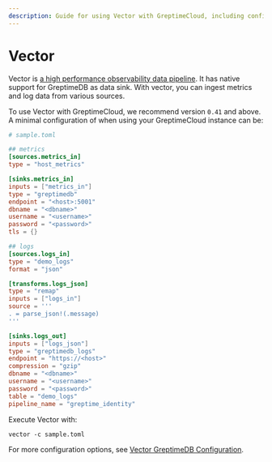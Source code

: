 ```yaml
---
description: Guide for using Vector with GreptimeCloud, including configuration for metrics and logs ingestion, and running Vector with a sample configuration.
---
```


# Vector

Vector is [a high performance observability data
pipeline](https://vector.dev). It has native support for GreptimeDB as data
sink. With vector, you can ingest metrics and log data from various sources.

To use Vector with GreptimeCloud, we recommend version `0.41` and above.
A minimal configuration of when using your GreptimeCloud instance can be:

```toml
# sample.toml

## metrics
[sources.metrics_in]
type = "host_metrics"

[sinks.metrics_in]
inputs = ["metrics_in"]
type = "greptimedb"
endpoint = "<host>:5001"
dbname = "<dbname>"
username = "<username>"
password = "<password>"
tls = {}

## logs
[sources.logs_in]
type = "demo_logs"
format = "json"

[transforms.logs_json]
type = "remap"
inputs = ["logs_in"]
source = '''
. = parse_json!(.message)
'''

[sinks.logs_out]
inputs = ["logs_json"]
type = "greptimedb_logs"
endpoint = "https://<host>"
compression = "gzip"
dbname = "<dbname>"
username = "<username>"
password = "<password>"
table = "demo_logs"
pipeline_name = "greptime_identity"
```

Execute Vector with:

```
vector -c sample.toml
```

For more configuration options, see [Vector GreptimeDB
Configuration](https://vector.dev/docs/reference/sinks/greptimedb/).
